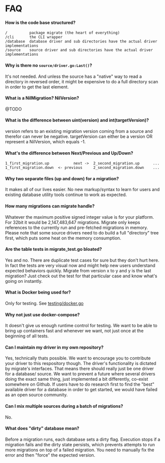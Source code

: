 # FAQ

#### How is the code base structured?
  ```
  /          package migrate (the heart of everything)
  /cli       the CLI wrapper
  /database  database driver and sub directories have the actual driver implementations
  /source    source driver and sub directories have the actual driver implementations
  ```

#### Why is there no `source/driver.go:Last()`?
  It's not needed. And unless the source has a "native" way to read a directory in reversed order,
  it might be expensive to do a full directory scan in order to get the last element.

#### What is a NilMigration? NilVersion?
  @TODO

#### What is the difference between uint(version) and int(targetVersion)?
  version refers to an existing migration version coming from a source and therefor can never be negative. 
  targetVersion can either be a version OR represent a NilVersion, which equals -1.    

#### What's the difference between Next/Previous and Up/Down?
  ```
  1_first_migration.up           next ->  2_second_migration.up      ...
  1_first_migration.down  <- previous     2_second_migration.down    ...
  ```
 
#### Why two separate files (up and down) for a migration?
  It makes all of our lives easier. No new markup/syntax to learn for users 
  and existing database utility tools continue to work as expected.
    
#### How many migrations can migrate handle?
  Whatever the maximum positive signed integer value is for your platform. 
  For 32bit it would be 2,147,483,647 migrations. Migrate only keeps references to 
  the currently run and pre-fetched migrations in memory. Please note that some 
  source drivers need to do build a full "directory" tree first, which puts some
  heat on the memory consumption. 
    
#### Are the table tests in migrate_test.go bloated?
  Yes and no. There are duplicate test cases for sure but they don't hurt here. In fact
  the tests are very visual now and might help new users understand expected behaviors quickly.
  Migrate from version x to y and y is the last migration? Just check out the test for 
  that particular case and know what's going on instantly.
    
#### What is Docker being used for?
  Only for testing. See [testing/docker.go](testing/docker.go)
    
#### Why not just use docker-compose?
  It doesn't give us enough runtime control for testing. We want to be able to bring up containers fast
  and whenever we want, not just once at the beginning of all tests.
    
#### Can I maintain my driver in my own repository?
  Yes, technically thats possible. We want to encourage you to contribute your driver to this respository though.
  The driver's functionality is dictated by migrate's interfaces. That means there should really
  just be one driver for a database/ source. We want to prevent a future where several drivers doing the exact same thing,
  just implemented a bit differently, co-exist somewhere on Github. If users have to do research first to find the
  "best" available driver for a database in order to get started, we would have failed as an open source community.

#### Can I mix multiple sources during a batch of migrations?
  No.

#### What does "dirty" database mean?
  Before a migration runs, each database sets a dirty flag. Execution stops if a migration fails and the dirty state persists,
  which prevents attempts to run more migrations on top of a failed migration. You need to manually fix the error
  and then "force" the expected version.

  
